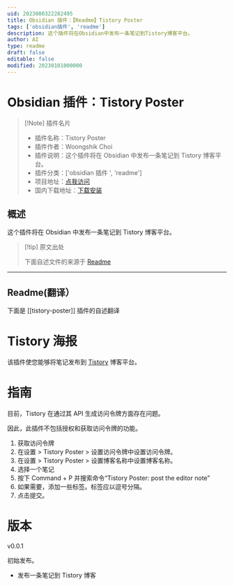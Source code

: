 ```yaml
---
uid: 2023080322282495
title: Obsidian 插件：【Readme】Tistory Poster
tags: ['obsidian插件', 'readme']
description: 这个插件将在Obsidian中发布一条笔记到Tistory博客平台。
author: AI
type: readme
draft: false
editable: false
modified: 20230101000000
---
```


# Obsidian 插件：Tistory Poster

> [!Note] 插件名片
> - 插件名称：Tistory Poster
> - 插件作者：Woongshik Choi
> - 插件说明：这个插件将在 Obsidian 中发布一条笔记到 Tistory 博客平台。
> - 插件分类：['obsidian 插件 ', 'readme']
> - 项目地址：[点我访问](https://github.com/idreamer/tistory-poster)
> - 国内下载地址：[下载安装](https://pkmer.cn/products/plugin/pluginMarket/?tistory-poster)

## 概述

这个插件将在 Obsidian 中发布一条笔记到 Tistory 博客平台。

> [!tip] 原文出处
>
>下面自述文件的来源于 [Readme](https://ghproxy.net/https://raw.githubusercontent.com/idreamer/tistory-poster/master/README.md)
>

---

## Readme(翻译）

下面是 [[tistory-poster]] 插件的自述翻译

# Tistory 海报

该插件使您能够将笔记发布到 [Tistory](https://tistory.com) 博客平台。

# 指南

目前，Tistory 在通过其 API 生成访问令牌方面存在问题。

因此，此插件不包括授权和获取访问令牌的功能。

1. 获取访问令牌
2. 在设置 > Tistory Poster > 设置访问令牌中设置访问令牌。
3. 在设置 > Tistory Poster > 设置博客名称中设置博客名称。
4. 选择一个笔记
5. 按下 Command + P 并搜索命令“Tistory Poster: post the editor note”
6. 如果需要，添加一些标签。标签应以逗号分隔。
7. 点击提交。

# 版本

v0.0.1

初始发布。

- 发布一条笔记到 Tistory 博客



